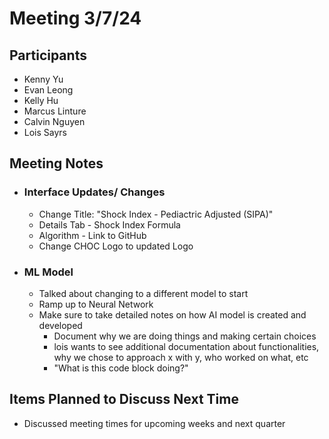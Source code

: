 # Meeting 3/7/24
## Participants
- Kenny Yu
- Evan Leong
- Kelly Hu
- Marcus Linture
- Calvin Nguyen
- Lois Sayrs


## Meeting Notes
- ### Interface Updates/ Changes
    - Change Title: "Shock Index - Pediactric Adjusted (SIPA)"
    - Details Tab - Shock Index Formula
    - Algorithm - Link to GitHub
    - Change CHOC Logo to updated Logo 

- ### ML Model
    - Talked about changing to a different model to start
    - Ramp up to Neural Network
    - Make sure to take detailed notes on how AI model is created and developed
        - Document why we are doing things and making certain choices
        - lois wants to see additional documentation about functionalities, why we chose to approach x with y, who worked on what, etc
        - "What is this code block doing?"




## Items Planned to Discuss Next Time
- Discussed meeting times for upcoming weeks and next quarter
